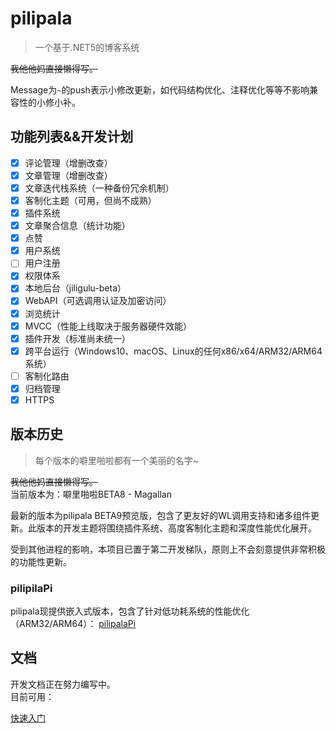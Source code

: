 # pilipala

>一个基于.NET5的博客系统

~~我他他妈直接懒得写。~~

Message为`~`的push表示小修改更新，如代码结构优化、注释优化等等不影响兼容性的小修小补。

## 功能列表&&开发计划

- [x] 评论管理（增删改查）
- [x] 文章管理（增删改查）
- [x] 文章迭代栈系统（一种备份冗余机制）
- [x] 客制化主题（可用，但尚不成熟）
- [x] 插件系统
- [x] 文章聚合信息（统计功能）
- [x] 点赞
- [x] 用户系统
- [ ] 用户注册
- [x] 权限体系
- [x] 本地后台（jiligulu-beta）
- [x] WebAPI（可选调用认证及加密访问）
- [x] 浏览统计
- [x] MVCC（性能上线取决于服务器硬件效能）
- [x] 插件开发（标准尚未统一）
- [x] 跨平台运行（Windows10、macOS、Linux的任何x86/x64/ARM32/ARM64系统）
- [ ] 客制化路由
- [x] 归档管理
- [x] HTTPS

## 版本历史

> 每个版本的噼里啪啦都有一个美丽的名字~

~~我他他妈直接懒得写。~~  
当前版本为：噼里啪啦BETA8 - Magallan

最新的版本为pilipala BETA9预览版，包含了更友好的WL调用支持和诸多组件更新。此版本的开发主题将围绕插件系统、高度客制化主题和深度性能优化展开。

受到其他进程的影响，本项目已置于第二开发梯队，原则上不会刻意提供非常积极的功能性更新。

### pilipilaPi

pilipala现提供嵌入式版本，包含了针对低功耗系统的性能优化（ARM32/ARM64）：
[pilipalaPi](https://github.com/Thaumy/pilipalaPi)

## 文档

开发文档正在努力编写中。  
目前可用：  

[快速入门](https://github.com/Thaumy/pilipala/blob/master/QuickStart.md)
